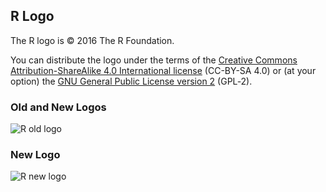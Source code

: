 ## R Logo

The R logo is © 2016 The R Foundation.

You can distribute the logo under the terms of the [Creative Commons Attribution-ShareAlike 4.0 International license](https://creativecommons.org/licenses/by-sa/4.0/) 
(CC-BY-SA 4.0) or (at your option) the [GNU General Public License version 2](https://www.r-project.org/Licenses/GPL-2) (GPL‑2).

### Old and New Logos

![R old logo](images/Rlogo-old.png)

### New Logo

![R new logo](images/Rlogo-new.png)
